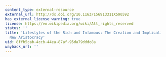 ```yaml
---
content_type: external-resource
external_url: http://dx.doi.org/10.1163/156913311X590592
has_external_license_warning: true
license: https://en.wikipedia.org/wiki/All_rights_reserved
status: ''
title: 'Lifestyles of the Rich and Infamous: The Creation and Implications of China''s
  New Aristocracy'
uid: 8ffb5cab-4ccb-44ea-87af-95da79dddc8a
wayback_url: ''
---
```

